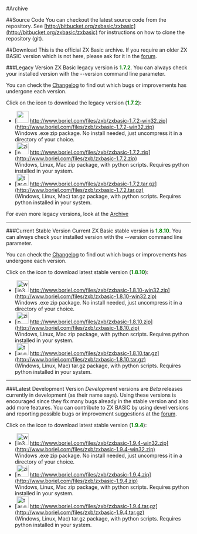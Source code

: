 #Archive

##Source Code
You can checkout the latest source code from the repository.
See [http://bitbucket.org/zxbasic/zxbasic](http://bitbucket.org/zxbasic/zxbasic) for instructions on how to clone the repository (git).

##Download
This is the official ZX Basic archive. If you require an older ZX BASIC version which is not here, please ask for it in the [forum](http://www.boriel.com/forum/).

###Legacy Version
ZX Basic legacy version is <span style="color:green;">**1.7.2**</span>. You can always check your installed version with the --version command line parameter.

You can check the [Changelog](https://github.com/boriel/zxbasic/blob/master/Changelog.md) to find out which bugs or improvements
has undergone each version.

Click on the icon to download the legacy version (<span style="color: green;">**1.7.2**</span>):

* [<img src="https://zxbasic.readthedocs.io/en/latest/img/zip-package-2.png" width="32px"/> http://www.boriel.com/files/zxb/zxbasic-1.7.2-win32.zip](http://www.boriel.com/files/zxb/zxbasic-1.7.2-win32.zip)
<br />Windows .exe zip package. No install needed, just uncompress it in a directory of your choice.
* [<img src="https://zxbasic.readthedocs.io/en/latest/img/zip-package.png" alt="zip" width="32px"/> http://www.boriel.com/files/zxb/zxbasic-1.7.2.zip](http://www.boriel.com/files/zxb/zxbasic-1.7.2.zip)
<br />Windows, Linux, Mac zip package, with python scripts. Requires python installed in your system.
* [<img src="https://zxbasic.readthedocs.io/en/latest/img/driver-down.png" alt="tar.gz" width="32px"/> http://www.boriel.com/files/zxb/zxbasic-1.7.2.tar.gz](http://www.boriel.com/files/zxb/zxbasic-1.7.2.tar.gz)
<br />(Windows, Linux, Mac) tar.gz package, with python scripts. Requires python installed in your system.


For even more legacy versions, look at the [Archive](http://www.boriel.com/files/zxb)

----

###Current Stable Version
Current ZX Basic stable version is <span style="color:green;">**1.8.10**</span>. You can always check your installed version with the --version command line parameter.

You can check the [Changelog](https://github.com/boriel/zxbasic/blob/master/Changelog.md) to find out which bugs or improvements
has undergone each version.

Click on the icon to download latest stable version (<span style="color: green;">**1.8.10**</span>):

* [<img src="https://zxbasic.readthedocs.io/en/latest/img/zip-package-2.png" alt="win32zip" width="32px"/> http://www.boriel.com/files/zxb/zxbasic-1.8.10-win32.zip](http://www.boriel.com/files/zxb/zxbasic-1.8.10-win32.zip)
<br />Windows .exe zip package. No install needed, just uncompress it in a directory of your choice.
* [<img src="https://zxbasic.readthedocs.io/en/latest/img/zip-package.png" alt="zip" width="32px"/> http://www.boriel.com/files/zxb/zxbasic-1.8.10.zip](http://www.boriel.com/files/zxb/zxbasic-1.8.10.zip)
<br />Windows, Linux, Mac zip package, with python scripts. Requires python installed in your system.
* [<img src="https://zxbasic.readthedocs.io/en/latest/img/driver-down.png" alt="tar.gz" width="32px"/> http://www.boriel.com/files/zxb/zxbasic-1.8.10.tar.gz](http://www.boriel.com/files/zxb/zxbasic-1.8.10.tar.gz)
<br />(Windows, Linux, Mac) tar.gz package, with python scripts. Requires python installed in your system.


----

###Latest Development Version
_Development_ versions are _Beta_ releases currently in development (as their name says).
Using these versions is encouraged since they fix many bugs already in the stable version and also add more features.
You can contribute to ZX BASIC by using devel versions and reporting possible bugs or improvement
suggestions at the [forum](http://www.boriel.com/forum).

Click on the icon to download latest stable version (<span style="color: green;">**1.9.4**</span>):

* [<img src="https://zxbasic.readthedocs.io/en/latest/img/zip-package-2.png" alt="win32zip" width="32px"/> http://www.boriel.com/files/zxb/zxbasic-1.9.4-win32.zip](http://www.boriel.com/files/zxb/zxbasic-1.9.4-win32.zip)
<br />Windows .exe zip package. No install needed, just uncompress it in a directory of your choice.
* [<img src="https://zxbasic.readthedocs.io/en/latest/img/zip-package.png" alt="zip" width="32px"/> http://www.boriel.com/files/zxb/zxbasic-1.9.4.zip](http://www.boriel.com/files/zxb/zxbasic-1.9.4.zip)
<br />Windows, Linux, Mac zip package, with python scripts. Requires python installed in your system.
* [<img src="https://zxbasic.readthedocs.io/en/latest/img/driver-down.png" alt="tar.gz" width="32px"/> http://www.boriel.com/files/zxb/zxbasic-1.9.4.tar.gz](http://www.boriel.com/files/zxb/zxbasic-1.9.4.tar.gz)
<br />(Windows, Linux, Mac) tar.gz package, with python scripts. Requires python installed in your system.

